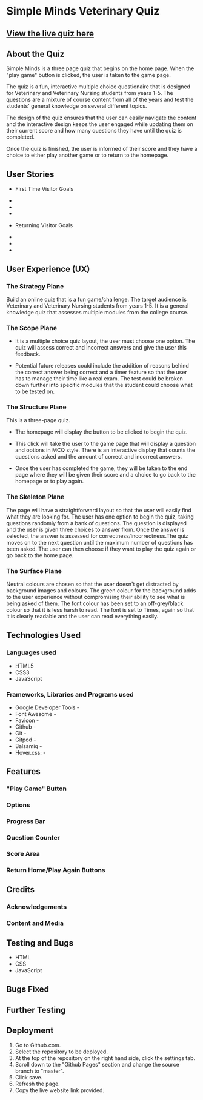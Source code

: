 # Simple Minds Veterinary Quiz

## [View the live quiz here](https://marinamarshall.github.io/p2-js-quiz/)

## About the Quiz

Simple Minds is a three page quiz that begins on the home page. When the "play game" button is clicked, the user is taken to the game page. 

The quiz is a fun, interactive multiple choice questionaire that is designed for Veterinary and Veterinary Nursing students from years 1-5. The questions are a mixture of course content from all of the years and test the students' general knowledge on several different topics.

The design of the quiz ensures that the user can easily navigate the content and the interactive design keeps the user engaged while updating them on their current score and how many questions they have until the quiz is completed.

Once the quiz is finished, the user is informed of their score and they have a choice to either play another game or to return to the homepage.

## User Stories
* First Time Visitor Goals
 *   
 * 
 * 

* Returning Visitor Goals
 * 
 * 
 * 

## User Experience (UX)

### The Strategy Plane

Build an online quiz that is a fun game/challenge. The target audience is Veterinary and Veterinary Nursing students from years 1-5. It is a general knowledge quiz that assesses multiple modules from the college course.

### The Scope Plane

- It is a multiple choice quiz layout, the user must choose one option. The quiz will assess correct and incorrect answers and give the user this feedback.

- Potential future releases could include the addition of reasons behind the correct answer being correct and a timer feature so that the user has to manage their time like a real exam. The test could be broken down further into specific modules that the student could choose what to be tested on.

### The Structure Plane

This is a three-page quiz. 

- The homepage will display the button to be clicked to begin the quiz.

- This click will take the user to the game page that will display a question and options in MCQ style. There is an interactive display that counts the questions asked and the amount of correct and incorrect answers.
- Once the user has completed the game, they will be taken to the end page where they will be given their score and a choice to go back to the homepage or to play again.

### The Skeleton Plane

The page will have a straightforward layout so that the user will easily find what they are looking for. The user has one option to begin the quiz, taking questions randomly from a bank of questions. The question is displayed and the user is given three choices to answer from. Once the answer is selected, the answer is assessed for correctness/incorrectness.The quiz moves on to the next question until the maximum number of questions has been asked. The user can then choose if they want to play the quiz again or go back to the home page.

### The Surface Plane

Neutral colours are chosen so that the user doesn't get distracted by background images and colours. The green colour for the background adds to the user experience without compromising their ability to see what is being asked of them. The font colour has been set to an off-grey/black colour so that it is less harsh to read. The font is set to Times, again so that it is clearly readable and the user can read everything easily.

## Technologies Used

### Languages used
- HTML5
- CSS3
- JavaScript

### Frameworks, Libraries and Programs used
- Google Developer Tools -
- Font Awesome -
- Favicon - 
- Github -
- Git -
- Gitpod -
- Balsamiq -
- Hover.css: -

## Features

### "Play Game" Button
### Options
### Progress Bar
### Question Counter
### Score Area
### Return Home/Play Again Buttons

## Credits
### Acknowledgements
### Content and Media

## Testing and Bugs
 - HTML
 - CSS
 - JavaScript

 ## Bugs Fixed
 ## Further Testing

## Deployment

1. Go to Github.com.
2. Select the repository to be deployed.
3. At the top of the repository on the right hand side, click the settings tab.
4. Scroll down to the "Github Pages" section and change the source branch to "master".
5. Click save.
6. Refresh the page.
7. Copy the live website link provided.
